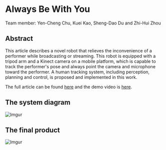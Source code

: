# Always Be With You
Team member: Yen-Cheng Chu, Kuei Kao, Sheng-Dao Du and Zhi-Hui Zhou

## Abstract
This article describes a novel robot that relieves the inconvenience of a performer while broadcasting or streaming. This robot is equipped with a tripod arm and a Kinect camera on a mobile platform, which is capable to track the performer's pose and always point the camera and microphone toward the performer. A human tracking system, including perception, planning and control, is proposed and implemented in this work.

The full article can be found [here](https://drive.google.com/file/d/16RxJ0yzTzKrwCT3KkiG4givMyFus49SX/view?usp=sharing)
and the demo video is [here](https://youtu.be/4aJaELIo60E).

## The system diagram
![Imgur](https://i.imgur.com/Ky2Nvbd.png)

## The final product
![Imgur](https://i.imgur.com/ptbm04k.jpg)
